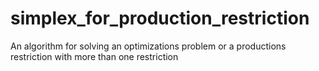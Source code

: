 # simplex_for_production_restriction
An algorithm for solving an optimizations problem or a productions restriction with more than one restriction
